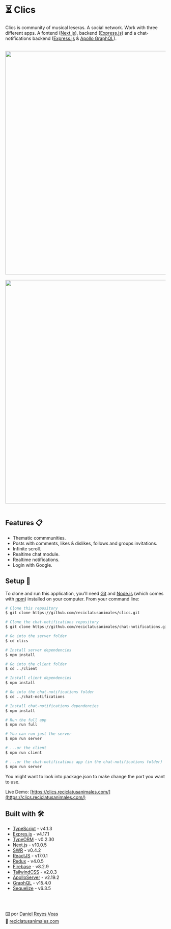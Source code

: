 # ⏳ Clics

Clics is community of musical leseras. A social network. Work with three different apps. A fontend ([Next.js](https://nextjs.org/)), backend ([Express.js](https://expressjs.com/)) and a chat-notifications backend ([Express.js](https://expressjs.com/) & [Apollo GraphQL](https://www.apollographql.com/)).

<br />

<div align="center"><img src="https://resources.reciclatusanimales.com/image/clics.png" width=700></div>
<br />
<div align="center"><img src="https://resources.reciclatusanimales.com/image/chat-notifications.png
" width=700></div>
<br />

## Features 📋
* Thematic commmunities.
* Posts with comments, likes & dislikes, follows and groups invitations.
* Infinite scroll.
* Realtime chat module.
* Realtime notifications.
* Login with Google.


## Setup 🚀


To clone and run this application, you'll need [Git](https://git-scm.com) and [Node.js](https://nodejs.org/en/download/) (which comes with [npm](http://npmjs.com)) installed on your computer. From your command line:

```bash
# Clone this repository
$ git clone https://github.com/reciclatusanimales/clics.git

# Clone the chat-notifications repository
$ git clone https://github.com/reciclatusanimales/chat-notifications.git

# Go into the server folder
$ cd clics

# Install server dependencies
$ npm install

# Go into the client folder
$ cd ../client

# Install client dependencies
$ npm install

# Go into the chat-notifications folder
$ cd ../chat-notifications

# Install chat-notifications dependencies
$ npm install

# Run the full app
$ npm run full

# You can run just the server
$ npm run server

# ...or the client
$ npm run client

# ...or the chat-notifications app (in the chat-notifications folder)
$ npm run server
```

You might want to look into package.json to make change the port you want to use.

Live Demo: [https://clics.reciclatusanimales.com/](https://clics.reciclatusanimales.com/)


## Built with 🛠️
* [TypeScript](https://www.typescriptlang.org/) - v4.1.3
* [Expres.js](https://expressjs.com/) - v4.17.1
* [TypeORM](https://typeorm.io/) - v0.2.30
* [Next.js](https://nextjs.org/) - v10.0.5
* [SWR](https://swr.vercel.app/) - v0.4.2
* [ReactJS](https://reactjs.org/) - v17.0.1
* [Redux](https://redux.js.org/) - v4.0.5
* [Firebase](https://firebase.google.com/) - v8.2.9
* [TailwindCSS](https://tailwindcss.com/) - v2.0.3
* [ApolloServer](https://www.apollographql.com/docs/apollo-server/) - v2.19.2
* [GraphQL](https://graphql.org/) - v15.4.0
* [Sequelize](https://sequelize.org/) - v6.3.5

<br />
<br />

⌨️ por [Daniel Reyes Veas](https://github.com/danielreyesveas)
<br />
💾 [reciclatusanimales.com](https://reciclatusanimales.com)

<br />
